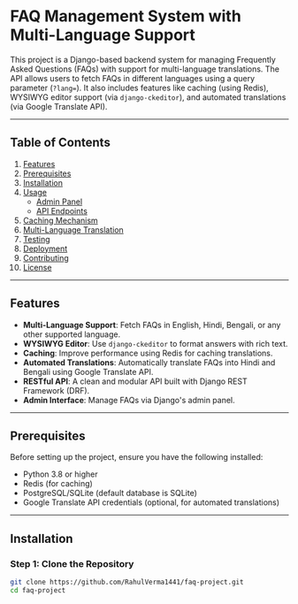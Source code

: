 # FAQ Management System with Multi-Language Support

This project is a Django-based backend system for managing Frequently Asked Questions (FAQs) with support for multi-language translations. The API allows users to fetch FAQs in different languages using a query parameter (`?lang=`). It also includes features like caching (using Redis), WYSIWYG editor support (via `django-ckeditor`), and automated translations (via Google Translate API).

---

## Table of Contents
1. [Features](#features)
2. [Prerequisites](#prerequisites)
3. [Installation](#installation)
4. [Usage](#usage)
   - [Admin Panel](#admin-panel)
   - [API Endpoints](#api-endpoints)
5. [Caching Mechanism](#caching-mechanism)
6. [Multi-Language Translation](#multi-language-translation)
7. [Testing](#testing)
8. [Deployment](#deployment)
9. [Contributing](#contributing)
10. [License](#license)

---

## Features
- **Multi-Language Support**: Fetch FAQs in English, Hindi, Bengali, or any other supported language.
- **WYSIWYG Editor**: Use `django-ckeditor` to format answers with rich text.
- **Caching**: Improve performance using Redis for caching translations.
- **Automated Translations**: Automatically translate FAQs into Hindi and Bengali using Google Translate API.
- **RESTful API**: A clean and modular API built with Django REST Framework (DRF).
- **Admin Interface**: Manage FAQs via Django's admin panel.

---

## Prerequisites
Before setting up the project, ensure you have the following installed:
- Python 3.8 or higher
- Redis (for caching)
- PostgreSQL/SQLite (default database is SQLite)
- Google Translate API credentials (optional, for automated translations)

---

## Installation

### Step 1: Clone the Repository
```bash
git clone https://github.com/RahulVerma1441/faq-project.git
cd faq-project
